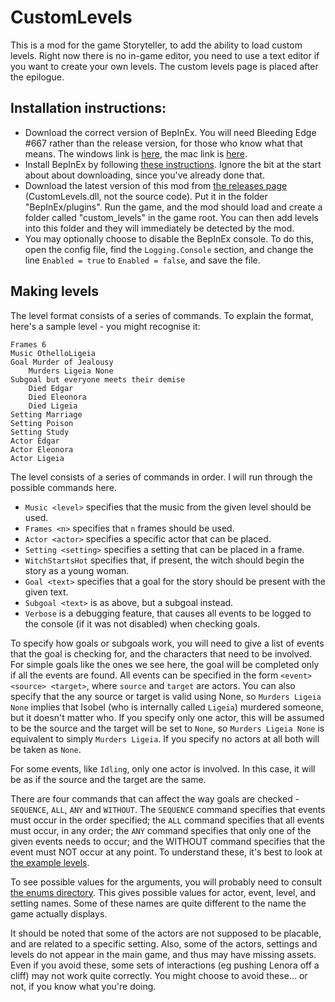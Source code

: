 # CustomLevels
This is a mod for the game Storyteller, to add the ability to load custom levels. Right now there is no in-game editor, you need to use a text editor if you want to create your own levels. The custom levels page is placed after the epilogue.

## Installation instructions:
* Download the correct version of BepInEx. You will need Bleeding Edge #667 rather than the release version, for those who know what that means. The windows link is [here](https://builds.bepinex.dev/projects/bepinex_be/667/BepInEx-Unity.IL2CPP-win-x64-6.0.0-be.667%2B6b500b3.zip), the mac link is [here](https://builds.bepinex.dev/projects/bepinex_be/667/BepInEx-Unity.IL2CPP-macos-x64-6.0.0-be.667%2B6b500b3.zip).
* Install BepInEx by following [these instructions](https://docs.bepinex.dev/articles/user_guide/installation/index.html). Ignore the bit at the start about about downloading, since you've already done that.
* Download the latest version of this mod from [the releases page](https://github.com/plokmijnuhby/StorytellerCustomLevels/releases) (CustomLevels.dll, not the source code). Put it in the folder "BepInEx/plugins". Run the game, and the mod should load and create a folder called "custom_levels" in the game root. You can then add levels into this folder and they will immediately be detected by the mod.
* You may optionally choose to disable the BepInEx console. To do this, open the config file, find the `Logging.Console` section, and change the line `Enabled = true` to `Enabled = false`, and save the file.

## Making levels
The level format consists of a series of commands. To explain the format, here's a sample level - you might recognise it:
```
Frames 6
Music OthelloLigeia
Goal Murder of Jealousy
    Murders Ligeia None
Subgoal but everyone meets their demise
    Died Edgar
    Died Eleonora
    Died Ligeia
Setting Marriage
Setting Poison
Setting Study
Actor Edgar
Actor Eleonora
Actor Ligeia
```
The level consists of a series of commands in order. I will run through the possible commands here.

* `Music <level>` specifies that the music from the given level should be used.
* `Frames <n>` specifies that `n` frames should be used.
* `Actor <actor>` specifies a specific actor that can be placed.
* `Setting <setting>` specifies a setting that can be placed in a frame.
* `WitchStartsHot` specifies that, if present, the witch should begin the story as a young woman.
* `Goal <text>` specifies that a goal for the story should be present with the given text.
* `Subgoal <text>` is as above, but a subgoal instead.
* `Verbose` is a debugging feature, that causes all events to be logged to the console (if it was not disabled) when checking goals.

To specify how goals or subgoals work, you will need to give a list of events that the goal is checking for, and the characters that need to be involved. For simple goals like the ones we see here, the goal will be completed only if all the events are found. All events can be specified in the form `<event> <source> <target>`, where `source` and `target` are actors. You can also specify that the any source or target is valid using None, so `Murders Ligeia None` implies that Isobel (who is internally called `Ligeia`) murdered someone, but it doesn't matter who. If you specify only one actor, this will be assumed to be the source and the target will be set to `None`, so `Murders Ligeia None` is equivalent to simply `Murders Ligeia`. If you specify no actors at all both will be taken as `None`.

For some events, like `Idling`, only one actor is involved. In this case, it will be as if the source and the target are the same.

There are four commands that can affect the way goals are checked - `SEQUENCE`, `ALL`, `ANY` and `WITHOUT`. The `SEQUENCE` command specifies that events must occur in the order specified; the `ALL` command specifies that all events must occur, in any order; the `ANY` command specifies that only one of the given events needs to occur; and the WITHOUT command specifies that the event must NOT occur at any point. To understand these, it's best to look at [the example levels](./examples).

To see possible values for the arguments, you will probably need to consult [the enums directory](./enums). This gives possible values for actor, event, level, and setting names. Some of these names are quite different to the name the game actually displays.

It should be noted that some of the actors are not supposed to be placable, and are related to a specific setting. Also, some of the actors, settings and levels do not appear in the main game, and thus may have missing assets. Even if you avoid these, some sets of interactions (eg pushing Lenora off a cliff) may not work quite correctly. You might choose to avoid these... or not, if you know what you're doing.
